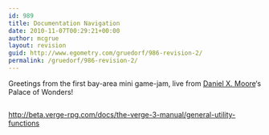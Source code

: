 ```yaml
---
id: 989
title: Documentation Navigation
date: 2010-11-07T00:29:21+00:00
author: mcgrue
layout: revision
guid: http://www.egometry.com/gruedorf/986-revision-2/
permalink: /gruedorf/986-revision-2/
---
```

Greetings from the first bay-area mini game-jam, live from [Daniel X. Moore](http://strd6.com/)&#8216;s Palace of Wonders!

<img src=http://www.egometry.com/i/2010/11/2010-11-07.png alt="" />

http://beta.verge-rpg.com/docs/the-verge-3-manual/general-utility-functions